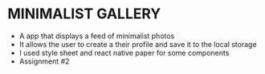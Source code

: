 # MINIMALIST GALLERY
- A app that displays a feed of minimalist photos
- It allows the user to create a their profile and save it to the local storage
- I used style sheet and react native paper for some components
- Assignment #2


